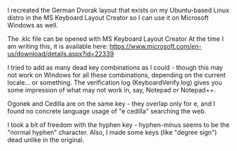 I recreated the German Dvorak layout that exists on my Ubuntu-based 
Linux distro in the MS Keyboard Layout Creator so I can use it on 
Microsoft Windows as well.

The .klc file can be opened with MS Keyboard Layout Creator
At the time I am writing this, it is available here:
https://www.microsoft.com/en-us/download/details.aspx?id=22339

I tried to add as many dead key combinations as I could - though this 
may not work on Windows for all these combinations, depending on the 
current locale... or something. 
The verification log (KeyboardVerify.log) gives you some impression of 
what may not work in, say, Notepad or Notepad++.

Ogonek and Cedilla are on the same key - they overlap only for e, and I 
found no concrete language usage of "e cedilla" searching the web.

I took a bit of freedom with the hyphen key - hyphen-minus seems to be 
the "normal hyphen" character.
Also, I made some keys (like "degree sign") dead unlike in the original. 

